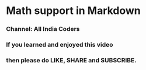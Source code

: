 # Math support in Markdown

### Channel: All India Coders

### If you learned and enjoyed this video 
### then please do LIKE, SHARE and SUBSCRIBE.
